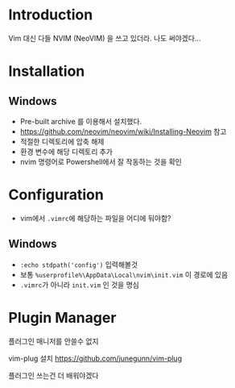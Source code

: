 # Introduction

Vim 대신 다들 NVIM (NeoVIM) 을 쓰고 있더라.
나도 써야겠다...

# Installation

## Windows

- Pre-built archive 를 이용해서 설치했다.
- https://github.com/neovim/neovim/wiki/Installing-Neovim 참고
- 적절한 디렉토리에 압축 해제
- 환경 변수에 해당 디렉토리 추가
- nvim 명령어로 Powershell에서 잘 작동하는 것을 확인

# Configuration

- vim에서 `.vimrc`에 해당하는 파일을 어디에 둬야함?

## Windows

- `:echo stdpath('config')` 입력해볼것
- 보통 `%userprofile%\AppData\Local\nvim\init.vim` 이 경로에 있음
- `.vimrc`가 아니라 `init.vim` 인 것을 명심


# Plugin Manager

플러그인 매니저를 안쓸수 없지

vim-plug 설치 https://github.com/junegunn/vim-plug

플러그인 쓰는건 더 배워야겠다
